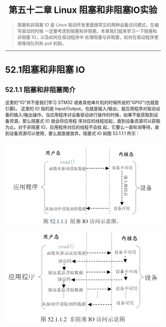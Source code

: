 # <center> 第五十二章 Linux 阻塞和非阻塞IO实验
> 阻塞和非阻塞 IO 是 Linux 驱动开发里面很常见的两种设备访问模式，在编写驱动的时候
一定要考虑到阻塞和非阻塞。本章我们就来学习一下阻塞和非阻塞 IO，以及如何在驱动程序中
处理阻塞与非阻塞，如何在驱动程序使用等待队列和 poll 机制。
---
# 52.1阻塞和非阻塞 IO
## 52.1.1 阻塞和非阻塞简介
这里的“IO”并不是我们学习 STM32 或者其他单片机的时候所说的“GPIO”(也就是引脚)。
这里的 IO 指的是 Input/Output，也就是输入/输出，是应用程序对驱动设备的输入/输出操作。当应用程序对设备驱动进行操作的时候，如果不能获取到设备资源，那么阻塞式 IO 就会将应用程
序对应的线程挂起，直到设备资源可以获取为止。对于非阻塞 IO，应用程序对应的线程不会挂
起，它要么一直轮询等待，直到设备资源可以使用，要么就直接放弃。阻塞式 IO 如图 52.1.1.1
所示：

![alt text](image.png)
----
![alt text](image-1.png)


